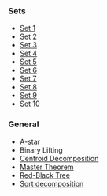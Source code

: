 ### Sets
* [Set 1](https://george24601.github.io/2020/04/20/coding.html) 
* [Set 2](https://george24601.github.io/2020/04/27/coding.html)
* [Set 3](https://george24601.github.io/2020/05/16/coding.html)
* [Set 4](https://george24601.github.io/2020/05/25/coding.html)
* [Set 5](https://george24601.github.io/2020/06/19/coding.html)
* [Set 6](https://george24601.github.io/2020/07/11/coding.html)
* [Set 7](https://george24601.github.io/2020/07/16/coding.html)
* [Set 8](https://george24601.github.io/2020/07/20/coding.html)
* [Set 9](https://george24601.github.io/2020/07/27/coding.html)
* [Set 10](https://george24601.github.io/2020/08/02/coding.html)

### General

* A-star
* Binary Lifting
* [Centroid Decomposition](https://george24601.github.io/2018/05/31/centroid.html)
* [Master Theorem](https://github.com/george24601/cp/blob/master/master_theorem.md)
* [Red-Black Tree](https://george24601.github.io/2019/01/20/rbt.html)
* [Sqrt decomposition](https://george24601.github.io/2020/05/19/sqrt.html)

